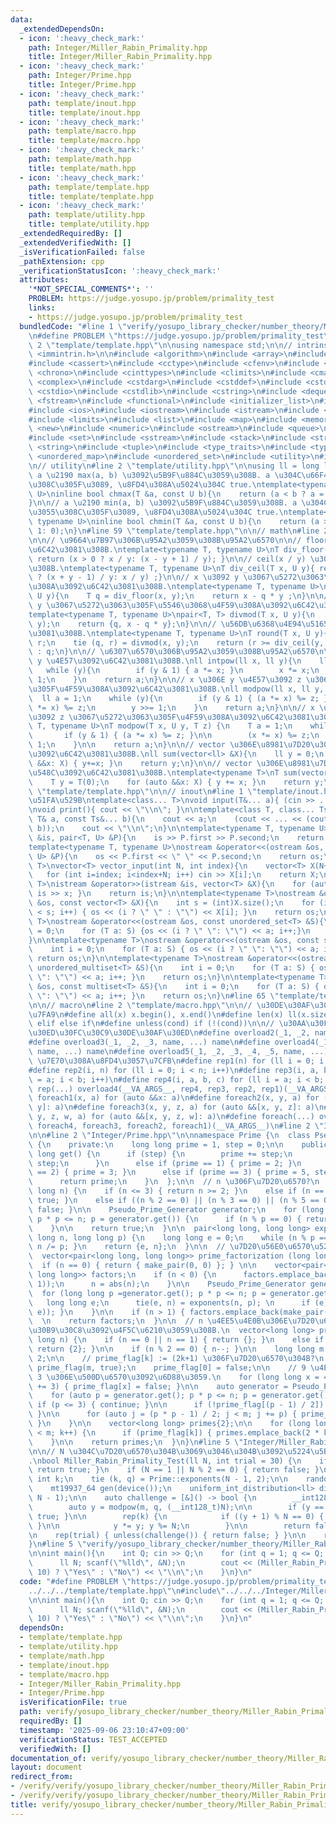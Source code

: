 ```yaml
---
data:
  _extendedDependsOn:
  - icon: ':heavy_check_mark:'
    path: Integer/Miller_Rabin_Primality.hpp
    title: Integer/Miller_Rabin_Primality.hpp
  - icon: ':heavy_check_mark:'
    path: Integer/Prime.hpp
    title: Integer/Prime.hpp
  - icon: ':heavy_check_mark:'
    path: template/inout.hpp
    title: template/inout.hpp
  - icon: ':heavy_check_mark:'
    path: template/macro.hpp
    title: template/macro.hpp
  - icon: ':heavy_check_mark:'
    path: template/math.hpp
    title: template/math.hpp
  - icon: ':heavy_check_mark:'
    path: template/template.hpp
    title: template/template.hpp
  - icon: ':heavy_check_mark:'
    path: template/utility.hpp
    title: template/utility.hpp
  _extendedRequiredBy: []
  _extendedVerifiedWith: []
  _isVerificationFailed: false
  _pathExtension: cpp
  _verificationStatusIcon: ':heavy_check_mark:'
  attributes:
    '*NOT_SPECIAL_COMMENTS*': ''
    PROBLEM: https://judge.yosupo.jp/problem/primality_test
    links:
    - https://judge.yosupo.jp/problem/primality_test
  bundledCode: "#line 1 \"verify/yosupo_library_checker/number_theory/Miller_Rabin_Primality_Test.test.cpp\"\
    \n#define PROBLEM \"https://judge.yosupo.jp/problem/primality_test\"\n\n#line\
    \ 2 \"template/template.hpp\"\n\nusing namespace std;\n\n// intrinstic\n#include\
    \ <immintrin.h>\n\n#include <algorithm>\n#include <array>\n#include <bitset>\n\
    #include <cassert>\n#include <cctype>\n#include <cfenv>\n#include <cfloat>\n#include\
    \ <chrono>\n#include <cinttypes>\n#include <climits>\n#include <cmath>\n#include\
    \ <complex>\n#include <cstdarg>\n#include <cstddef>\n#include <cstdint>\n#include\
    \ <cstdio>\n#include <cstdlib>\n#include <cstring>\n#include <deque>\n#include\
    \ <fstream>\n#include <functional>\n#include <initializer_list>\n#include <iomanip>\n\
    #include <ios>\n#include <iostream>\n#include <istream>\n#include <iterator>\n\
    #include <limits>\n#include <list>\n#include <map>\n#include <memory>\n#include\
    \ <new>\n#include <numeric>\n#include <ostream>\n#include <queue>\n#include <random>\n\
    #include <set>\n#include <sstream>\n#include <stack>\n#include <streambuf>\n#include\
    \ <string>\n#include <tuple>\n#include <type_traits>\n#include <typeinfo>\n#include\
    \ <unordered_map>\n#include <unordered_set>\n#include <utility>\n#include <vector>\n\
    \n// utility\n#line 2 \"template/utility.hpp\"\n\nusing ll = long long;\n\n//\
    \ a \u2190 max(a, b) \u3092\u5B9F\u884C\u3059\u308B. a \u304C\u66F4\u65B0\u3055\
    \u308C\u305F\u3089, \u8FD4\u308A\u5024\u304C true.\ntemplate<typename T, typename\
    \ U>\ninline bool chmax(T &a, const U b){\n    return (a < b ? a = b, 1: 0);\n\
    }\n\n// a \u2190 min(a, b) \u3092\u5B9F\u884C\u3059\u308B. a \u304C\u66F4\u65B0\
    \u3055\u308C\u305F\u3089, \u8FD4\u308A\u5024\u304C true.\ntemplate<typename T,\
    \ typename U>\ninline bool chmin(T &a, const U b){\n    return (a > b ? a = b,\
    \ 1: 0);\n}\n#line 59 \"template/template.hpp\"\n\n// math\n#line 2 \"template/math.hpp\"\
    \n\n// \u9664\u7B97\u306B\u95A2\u3059\u308B\u95A2\u6570\n\n// floor(x / y) \u3092\
    \u6C42\u3081\u308B.\ntemplate<typename T, typename U>\nT div_floor(T x, U y){\
    \ return (x > 0 ? x / y: (x - y + 1) / y); }\n\n// ceil(x / y) \u3092\u6C42\u3081\
    \u308B.\ntemplate<typename T, typename U>\nT div_ceil(T x, U y){ return (x > 0\
    \ ? (x + y - 1) / y: x / y) ;}\n\n// x \u3092 y \u3067\u5272\u3063\u305F\u4F59\
    \u308A\u3092\u6C42\u3081\u308B.\ntemplate<typename T, typename U>\nT mod(T x,\
    \ U y){\n    T q = div_floor(x, y);\n    return x - q * y ;\n}\n\n// x \u3092\
    \ y \u3067\u5272\u3063\u305F\u5546\u3068\u4F59\u308A\u3092\u6C42\u3081\u308B.\n\
    template<typename T, typename U>\npair<T, T> divmod(T x, U y){\n    T q = div_floor(x,\
    \ y);\n    return {q, x - q * y};\n}\n\n// \u56DB\u6368\u4E94\u5165\u3092\u6C42\
    \u3081\u308B.\ntemplate<typename T, typename U>\nT round(T x, U y){\n    T q,\
    \ r;\n    tie (q, r) = divmod(x, y);\n    return (r >= div_ceil(y, 2)) ? q + 1\
    \ : q;\n}\n\n// \u6307\u6570\u306B\u95A2\u3059\u308B\u95A2\u6570\n\n// x \u306E\
    \ y \u4E57\u3092\u6C42\u3081\u308B.\nll intpow(ll x, ll y){\n    ll a = 1;\n \
    \   while (y){\n        if (y & 1) { a *= x; }\n        x *= x;\n        y >>=\
    \ 1;\n    }\n    return a;\n}\n\n// x \u306E y \u4E57\u3092 z \u3067\u5272\u3063\
    \u305F\u4F59\u308A\u3092\u6C42\u3081\u308B.\nll modpow(ll x, ll y, ll z){\n  \
    \  ll a = 1;\n    while (y){\n        if (y & 1) { (a *= x) %= z; }\n        (x\
    \ *= x) %= z;\n        y >>= 1;\n    }\n    return a;\n}\n\n// x \u306E y \u4E57\
    \u3092 z \u3067\u5272\u3063\u305F\u4F59\u308A\u3092\u6C42\u3081\u308B.\ntemplate<typename\
    \ T, typename U>\nT modpow(T x, U y, T z) {\n    T a = 1;\n    while (y) {\n \
    \       if (y & 1) { (a *= x) %= z; }\n\n        (x *= x) %= z;\n        y >>=\
    \ 1;\n    }\n\n    return a;\n}\n\n// vector \u306E\u8981\u7D20\u306E\u7DCF\u548C\
    \u3092\u6C42\u3081\u308B.\nll sum(vector<ll> &X){\n    ll y = 0;\n    for (auto\
    \ &&x: X) { y+=x; }\n    return y;\n}\n\n// vector \u306E\u8981\u7D20\u306E\u7DCF\
    \u548C\u3092\u6C42\u3081\u308B.\ntemplate<typename T>\nT sum(vector<T> &X){\n\
    \    T y = T(0);\n    for (auto &&x: X) { y += x; }\n    return y;\n}\n#line 62\
    \ \"template/template.hpp\"\n\n// inout\n#line 1 \"template/inout.hpp\"\n// \u5165\
    \u51FA\u529B\ntemplate<class... T>\nvoid input(T&... a){ (cin >> ... >> a); }\n\
    \nvoid print(){ cout << \"\\n\"; }\n\ntemplate<class T, class... Ts>\nvoid print(const\
    \ T& a, const Ts&... b){\n    cout << a;\n    (cout << ... << (cout << \" \",\
    \ b));\n    cout << \"\\n\";\n}\n\ntemplate<typename T, typename U>\nistream &operator>>(istream\
    \ &is, pair<T, U> &P){\n    is >> P.first >> P.second;\n    return is;\n}\n\n\
    template<typename T, typename U>\nostream &operator<<(ostream &os, const pair<T,\
    \ U> &P){\n    os << P.first << \" \" << P.second;\n    return os;\n}\n\ntemplate<typename\
    \ T>\nvector<T> vector_input(int N, int index){\n    vector<T> X(N+index);\n \
    \   for (int i=index; i<index+N; i++) cin >> X[i];\n    return X;\n}\n\ntemplate<typename\
    \ T>\nistream &operator>>(istream &is, vector<T> &X){\n    for (auto &x: X) {\
    \ is >> x; }\n    return is;\n}\n\ntemplate<typename T>\nostream &operator<<(ostream\
    \ &os, const vector<T> &X){\n    int s = (int)X.size();\n    for (int i = 0; i\
    \ < s; i++) { os << (i ? \" \" : \"\") << X[i]; }\n    return os;\n}\n\ntemplate<typename\
    \ T>\nostream &operator<<(ostream &os, const unordered_set<T> &S){\n    int i\
    \ = 0;\n    for (T a: S) {os << (i ? \" \": \"\") << a; i++;}\n    return os;\n\
    }\n\ntemplate<typename T>\nostream &operator<<(ostream &os, const set<T> &S){\n\
    \    int i = 0;\n    for (T a: S) { os << (i ? \" \": \"\") << a; i++; }\n   \
    \ return os;\n}\n\ntemplate<typename T>\nostream &operator<<(ostream &os, const\
    \ unordered_multiset<T> &S){\n    int i = 0;\n    for (T a: S) { os << (i ? \"\
    \ \": \"\") << a; i++; }\n    return os;\n}\n\ntemplate<typename T>\nostream &operator<<(ostream\
    \ &os, const multiset<T> &S){\n    int i = 0;\n    for (T a: S) { os << (i ? \"\
    \ \": \"\") << a; i++; }\n    return os;\n}\n#line 65 \"template/template.hpp\"\
    \n\n// macro\n#line 2 \"template/macro.hpp\"\n\n// \u30DE\u30AF\u30ED\u306E\u5B9A\
    \u7FA9\n#define all(x) x.begin(), x.end()\n#define len(x) ll(x.size())\n#define\
    \ elif else if\n#define unless(cond) if (!(cond))\n\n// \u30AA\u30FC\u30D0\u30FC\
    \u30ED\u30FC\u30C9\u30DE\u30AF\u30ED\n#define overload2(_1, _2, name, ...) name\n\
    #define overload3(_1, _2, _3, name, ...) name\n#define overload4(_1, _2, _3, _4,\
    \ name, ...) name\n#define overload5(_1, _2, _3, _4, _5, name, ...) name\n\n//\
    \ \u7E70\u308A\u8FD4\u3057\u7CFB\n#define rep1(n) for (ll i = 0; i < n; i++)\n\
    #define rep2(i, n) for (ll i = 0; i < n; i++)\n#define rep3(i, a, b) for (ll i\
    \ = a; i < b; i++)\n#define rep4(i, a, b, c) for (ll i = a; i < b; i += c)\n#define\
    \ rep(...) overload4(__VA_ARGS__, rep4, rep3, rep2, rep1)(__VA_ARGS__)\n\n#define\
    \ foreach1(x, a) for (auto &&x: a)\n#define foreach2(x, y, a) for (auto &&[x,\
    \ y]: a)\n#define foreach3(x, y, z, a) for (auto &&[x, y, z]: a)\n#define foreach4(x,\
    \ y, z, w, a) for (auto &&[x, y, z, w]: a)\n#define foreach(...) overload5(__VA_ARGS__,\
    \ foreach4, foreach3, foreach2, foreach1)(__VA_ARGS__)\n#line 2 \"Integer/Miller_Rabin_Primality.hpp\"\
    \n\n#line 2 \"Integer/Prime.hpp\"\n\nnamespace Prime {\n  class Pseudo_Prime_Generator\
    \ {\n    private:\n    long long prime = 1, step = 0;\n\n    public:\n    long\
    \ long get() {\n      if (step) {\n        prime += step;\n        step = 6 -\
    \ step;\n      }\n      else if (prime == 1) { prime = 2; }\n      else if (prime\
    \ == 2) { prime = 3; }\n      else if (prime == 3) { prime = 5, step = 2; }\n\n\
    \      return prime;\n    }\n  };\n\n  // n \u306F\u7D20\u6570?\n  bool is_prime(long\
    \ long n) {\n    if (n <= 3) { return n >= 2; }\n    else if (n == 5) { return\
    \ true; }\n    else if ((n % 2 == 0) || (n % 3 == 0) || (n % 5 == 0)) { return\
    \ false; }\n\n    Pseudo_Prime_Generator generator;\n    for (long long p = generator.get();\
    \ p * p <= n; p = generator.get()) {\n      if (n % p == 0) { return false; }\n\
    \    }\n\n    return true;\n  }\n\n  pair<long long, long long> exponents(long\
    \ long n, long long p) {\n    long long e = 0;\n    while (n % p == 0) { e++,\
    \ n /= p; }\n    return {e, n};\n  }\n\n  // \u7D20\u56E0\u6570\u5206\u89E3\n\
    \  vector<pair<long long, long long>> prime_factorization (long long n) {\n  \
    \  if (n == 0) { return { make_pair(0, 0) }; } \n\n    vector<pair<long long,\
    \ long long>> factors;\n    if (n < 0) {\n      factors.emplace_back(make_pair(-1,\
    \ 1));\n      n = abs(n);\n    }\n\n    Pseudo_Prime_Generator generator;\n  \
    \  for (long long p =generator.get(); p * p <= n; p = generator.get()) {\n   \
    \   long long e;\n      tie(e, n) = exponents(n, p); \n      if (e) { factors.emplace_back(make_pair(p,\
    \ e)); }\n    }\n\n    if (n > 1) { factors.emplace_back(make_pair(n, 1)); }\n\
    \  \n    return factors;\n  }\n\n  // n \u4EE5\u4E0B\u306E\u7D20\u6570\u306E\u30EA\
    \u30B9\u30C8\u3092\u4F5C\u6210\u3059\u308B.\n  vector<long long> prime_list(long\
    \ long n) {\n    if (n == 0 || n == 1) { return {}; }\n    else if (n == 2) {\
    \ return {2}; }\n\n    if (n % 2 == 0) { n--; }\n\n    long long m = (n + 1) /\
    \ 2;\n\n    // prime_flag[k] := (2k+1) \u306F\u7D20\u6570\u304B?\n    vector<bool>\
    \ prime_flag(m, true);\n    prime_flag[0] = false;\n\n    // 9 \u4EE5\u4E0A\u306E\
    \ 3 \u306E\u500D\u6570\u3092\u6D88\u3059.\n    for (long long x = 4; x < m; x\
    \ += 3) { prime_flag[x] = false; }\n\n    auto generator = Pseudo_Prime_Generator();\n\
    \    for (auto p = generator.get(); p * p <= n; p = generator.get()) {\n     \
    \ if (p <= 3) { continue; }\n\n      if (!prime_flag[(p - 1) / 2]) { continue;\
    \ }\n\n      for (auto j = (p * p - 1) / 2; j < m; j += p) { prime_flag[j] = false;\
    \ }\n    }\n\n    vector<long long> primes{2};\n\n    for (long long k = 0; k\
    \ < m; k++) {\n      if (prime_flag[k]) { primes.emplace_back(2 * k + 1); }\n\
    \    }\n\n    return primes;\n  }\n}\n#line 5 \"Integer/Miller_Rabin_Primality.hpp\"\
    \n\n// N \u304C\u7D20\u6570\u304B\u3069\u3046\u304B\u3092\u5224\u5B9A\u3059\u308B\
    .\nbool Miller_Rabin_Primality_Test(ll N, int trial = 30) {\n    if (N == 2) {\
    \ return true; }\n    if (N == 1 || N % 2 == 0) { return false; }\n\n    ll q;\
    \ int k;\n    tie (k, q) = Prime::exponents(N - 1, 2);\n\n    random_device device;\n\
    \    mt19937_64 gen(device());\n    uniform_int_distribution<ll> distribute(2,\
    \ N - 1);\n\n    auto challenge = [&]() -> bool {\n        __int128_t m = distribute(gen);\n\
    \        auto y = modpow(m, q, (__int128_t)N);\n\n        if (y == 1) { return\
    \ true; }\n\n        rep(k) {\n            if ((y + 1) % N == 0) { return true;\
    \ }\n\n            y *= y; y %= N;\n        }\n\n        return false;\n    };\n\
    \n    rep(trial) { unless(challenge()) { return false; } }\n\n    return true;\n\
    }\n#line 5 \"verify/yosupo_library_checker/number_theory/Miller_Rabin_Primality_Test.test.cpp\"\
    \n\nint main(){\n    int Q; cin >> Q;\n    for (int q = 1; q <= Q; q++) {\n  \
    \      ll N; scanf(\"%lld\", &N);\n        cout << (Miller_Rabin_Primality_Test(N,\
    \ 10) ? \"Yes\" : \"No\") << \"\\n\";\n    }\n}\n"
  code: "#define PROBLEM \"https://judge.yosupo.jp/problem/primality_test\"\n\n#include\"\
    ../../../template/template.hpp\"\n#include\"../../../Integer/Miller_Rabin_Primality.hpp\"\
    \n\nint main(){\n    int Q; cin >> Q;\n    for (int q = 1; q <= Q; q++) {\n  \
    \      ll N; scanf(\"%lld\", &N);\n        cout << (Miller_Rabin_Primality_Test(N,\
    \ 10) ? \"Yes\" : \"No\") << \"\\n\";\n    }\n}\n"
  dependsOn:
  - template/template.hpp
  - template/utility.hpp
  - template/math.hpp
  - template/inout.hpp
  - template/macro.hpp
  - Integer/Miller_Rabin_Primality.hpp
  - Integer/Prime.hpp
  isVerificationFile: true
  path: verify/yosupo_library_checker/number_theory/Miller_Rabin_Primality_Test.test.cpp
  requiredBy: []
  timestamp: '2025-09-06 23:10:47+09:00'
  verificationStatus: TEST_ACCEPTED
  verifiedWith: []
documentation_of: verify/yosupo_library_checker/number_theory/Miller_Rabin_Primality_Test.test.cpp
layout: document
redirect_from:
- /verify/verify/yosupo_library_checker/number_theory/Miller_Rabin_Primality_Test.test.cpp
- /verify/verify/yosupo_library_checker/number_theory/Miller_Rabin_Primality_Test.test.cpp.html
title: verify/yosupo_library_checker/number_theory/Miller_Rabin_Primality_Test.test.cpp
---
```


